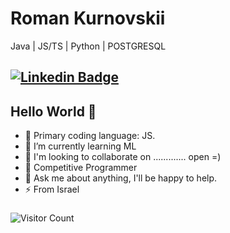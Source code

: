 
<!--
**romankurnovskii/romankurnovskii** is a ✨ _special_ ✨ repository because its `README.md` (this file) appears on your GitHub profile.

Here are some ideas to get you started:

- 🔭 I’m currently working on ...
- 🌱 I’m currently learning ML
- 👯 I’m looking to collaborate on ...
- 🤔 I’m looking for help with ...
- 💬 Ask me about ...
- 📫 How to reach me: ...
- 😄 Pronouns: ...
- ⚡ Fun fact: ...
-->

# Roman Kurnovskii
Java | JS/TS | Python | POSTGRESQL

[![Linkedin Badge](https://img.shields.io/badge/-LinkedIn-blue?style=flat-square&logo=Linkedin&logoColor=white&link=https://www.linkedin.com/in/roman-kurnovskii/)](https://www.linkedin.com/in/roman-kurnovskii/) 
---

## Hello World 🙏

- 🔭 Primary coding language: JS.
- 🌱 I’m currently learning ML
- 👯 I'm looking to collaborate on ............. open =)
- 🤔 Competitive Programmer
- 💬 Ask me about anything, I'll be happy to help.
- ⚡ From Israel


###
 ![Visitor Count](https://profile-counter.glitch.me/{romankurnovskii}/count.svg)
